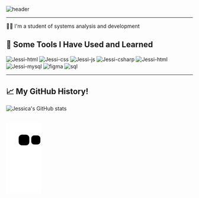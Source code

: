 
![header](https://capsule-render.vercel.app/api?type=waving&text=Hey%20Everyone🖖&color=gradient&customColorList=0,2,2,5,30&animation=fadeIn&fontAlign=70)

---

👩‍💻 I'm a student of systems analysis and development

##

<h2> 🚀 Some Tools I Have Used and Learned</h2>
<p align="left">
<img align="center" alt="Jessi-html" height="30" width="40" src="https://cdn.jsdelivr.net/gh/devicons/devicon/icons/html5/html5-original.svg" />
<img align="center" alt="Jessi-css" height="30" width="40" src="https://cdn.jsdelivr.net/gh/devicons/devicon/icons/css3/css3-original.svg" />
<img align="center" alt="Jessi-js" height="30" width="40" src="https://cdn.jsdelivr.net/gh/devicons/devicon/icons/javascript/javascript-original.svg" />
<img align="center" alt="Jessi-csharp" height="30" width="40" src="https://cdn.jsdelivr.net/gh/devicons/devicon/icons/csharp/csharp-original.svg" />
<img align="center" alt="Jessi-html" height="30" width="40" src="https://cdn.jsdelivr.net/gh/devicons/devicon/icons/c/c-original.svg" />          
<img align="center" alt="Jessi-mysql" height="50" width="50" src="https://cdn.jsdelivr.net/gh/devicons/devicon/icons/mysql/mysql-original-wordmark.svg" />
<img align="center" alt="figma" height="30" width="30" src="https://cdn.jsdelivr.net/gh/devicons/devicon/icons/figma/figma-original.svg" />                  
<img align="center" alt="sql" height="50" width="50" src="https://cdn.jsdelivr.net/gh/devicons/devicon/icons/microsoftsqlserver/microsoftsqlserver-plain-wordmark.svg" />
          
          
          
          

---  
  
<h2> 📈 My GitHub History!</h2>   

![Jessica's GitHub stats](https://github-readme-stats.vercel.app/api?username=jessicamendes8&show_icons=true&theme=tokyonight)
##

![Snake animation](https://github.com/jessicamendes8/jessicamendes8/blob/output/github-contribution-grid-snake.svg)
          
          
          
          
          
            


